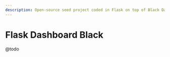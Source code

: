 ```yaml
---
description: Open-source seed project coded in Flask on top of Black Dashboard design
---
```


# Flask Dashboard Black

@todo

